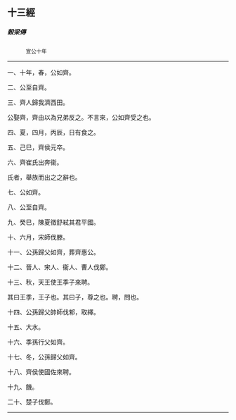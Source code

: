 

## 十三經

##### 穀梁傳
　　　`宣公十年`

* * *

一、十年，春，公如齊。

二、公至自齊。

三、齊人歸我濟西田。

公娶齊，齊由以為兄弟反之。不言來，公如齊受之也。

四、夏，四月，丙辰，日有食之。

五、己巳，齊侯元卒。

六、齊崔氏出奔衞。

氏者，舉族而出之之辭也。

七、公如齊。

八、公至自齊。

九、癸巳，陳夏徵舒弒其君平國。

十、六月，宋師伐滕。

十一、公孫歸父如齊，葬齊惠公。

十二、晉人、宋人、衞人、曹人伐鄭。

十三、秋，天王使王季子來聘。

其曰王季，王子也。其曰子，尊之也。聘，問也。

十四、公孫歸父帥師伐邾，取繹。

十五、大水。

十六、季孫行父如齊。

十七、冬，公孫歸父如齊。

十八、齊侯使國佐來聘。

十九、饑。

二十、楚子伐鄭。

* * *

